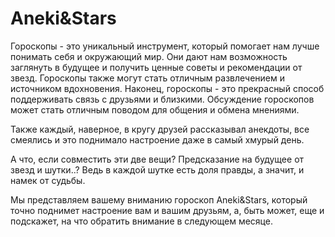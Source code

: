 # Aneki&Stars


Гороскопы - это уникальный инструмент, который помогает нам лучше понимать себя и окружающий мир. Они дают нам возможность заглянуть в будущее и получить ценные советы и рекомендации от звезд.
Гороскопы также могут стать отличным развлечением и источником вдохновения. Наконец, гороскопы - это прекрасный способ поддерживать связь с друзьями и близкими. Обсуждение гороскопов может стать отличным поводом для общения и обмена мнениями.

Также каждый, наверное, в кругу друзей рассказывал анекдоты, все смеялись и это поднимало настроение даже в самый хмурый день. 

А что, если совместить эти две вещи? Предсказание на будущее от звезд и шутки..? Ведь в каждой шутке есть доля правды, а значит, и намек от судьбы.

Мы представляем вашему вниманию гороскоп Aneki&Stars, который точно поднимет настроение вам и вашим друзьям, а, быть может, еще и подскажет, на что обратить внимание в следующем месяце.
